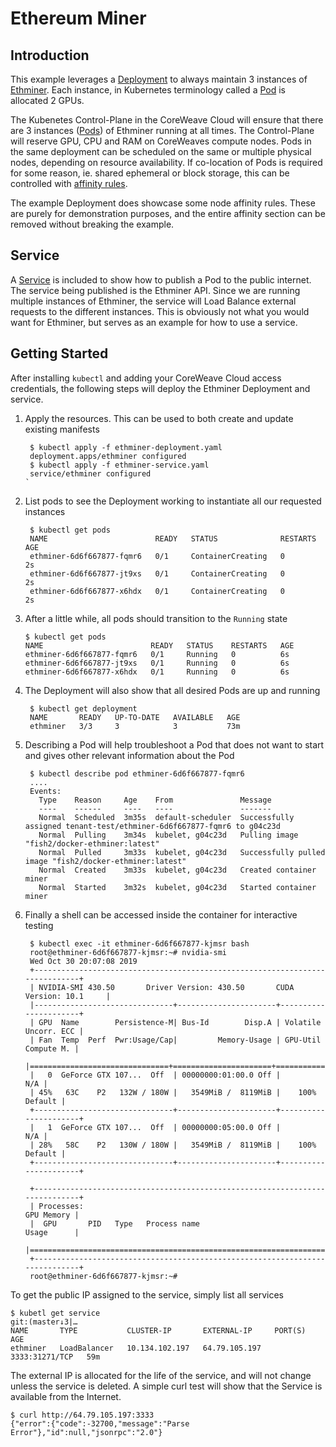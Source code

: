 # Ethereum Miner

## Introduction

This example leverages a [Deployment](https://kubernetes.io/docs/concepts/workloads/controllers/deployment/) to always maintain 3 instances of [Ethminer](https://github.com/ethereum-mining/ethminer). Each instance, in Kubernetes terminology called a [Pod](https://kubernetes.io/docs/concepts/workloads/pods/pod-overview/) is allocated 2 GPUs.

The Kubenetes Control-Plane in the CoreWeave Cloud will ensure that there are 3 instances \([Pods](https://kubernetes.io/docs/concepts/workloads/pods/pod-overview/)\) of Ethminer running at all times. The Control-Plane will reserve GPU, CPU and RAM on CoreWeaves compute nodes. Pods in the same deployment can be scheduled on the same or multiple physical nodes, depending on resource availability. If co-location of Pods is required for some reason, ie. shared ephemeral or block storage, this can be controlled with [affinity rules](https://kubernetes.io/docs/concepts/configuration/assign-pod-node/#affinity-and-anti-affinity).

The example Deployment does showcase some node affinity rules. These are purely for demonstration purposes, and the entire affinity section can be removed without breaking the example.

## Service

A [Service](https://kubernetes.io/docs/concepts/services-networking/service/) is included to show how to publish a Pod to the public internet. The service being published is the Ethminer API. Since we are running multiple instances of Ethminer, the service will Load Balance external requests to the different instances. This is obviously not what you would want for Ethminer, but serves as an example for how to use a service.

## Getting Started

After installing `kubectl` and adding your CoreWeave Cloud access credentials, the following steps will deploy the Ethminer Deployment and service.

1. Apply the resources. This can be used to both create and update existing manifests

   ```text
    $ kubectl apply -f ethminer-deployment.yaml
    deployment.apps/ethminer configured
    $ kubectl apply -f ethminer-service.yaml
    service/ethminer configured
   `
   ```

2. List pods to see the Deployment working to instantiate all our requested instances

   ```text
    $ kubectl get pods
    NAME                        READY   STATUS              RESTARTS   AGE
    ethminer-6d6f667877-fqmr6   0/1     ContainerCreating   0          2s
    ethminer-6d6f667877-jt9xs   0/1     ContainerCreating   0          2s
    ethminer-6d6f667877-x6hdx   0/1     ContainerCreating   0          2s
   ```

3. After a little while, all pods should transition to the `Running` state

   ```text
   $ kubectl get pods
   NAME                        READY   STATUS    RESTARTS   AGE
   ethminer-6d6f667877-fqmr6   0/1     Running   0          6s
   ethminer-6d6f667877-jt9xs   0/1     Running   0          6s
   ethminer-6d6f667877-x6hdx   0/1     Running   0          6s
   ```

4. The Deployment will also show that all desired Pods are up and running

   ```text
    $ kubectl get deployment
    NAME       READY   UP-TO-DATE   AVAILABLE   AGE
    ethminer   3/3     3            3           73m
   ```

5. Describing a Pod will help troubleshoot a Pod that does not want to start and gives other relevant information about the Pod

   ```text
    $ kubectl describe pod ethminer-6d6f667877-fqmr6
    ....
    Events:
      Type    Reason     Age    From               Message
      ----    ------     ----   ----               -------
      Normal  Scheduled  3m35s  default-scheduler  Successfully assigned tenant-test/ethminer-6d6f667877-fqmr6 to g04c23d
      Normal  Pulling    3m34s  kubelet, g04c23d   Pulling image "fish2/docker-ethminer:latest"
      Normal  Pulled     3m33s  kubelet, g04c23d   Successfully pulled image "fish2/docker-ethminer:latest"
      Normal  Created    3m33s  kubelet, g04c23d   Created container miner
      Normal  Started    3m32s  kubelet, g04c23d   Started container miner
   ```

6. Finally a shell can be accessed inside the container for interactive testing

   ```text
    $ kubectl exec -it ethminer-6d6f667877-kjmsr bash
    root@ethminer-6d6f667877-kjmsr:~# nvidia-smi
    Wed Oct 30 20:07:08 2019
    +-----------------------------------------------------------------------------+
    | NVIDIA-SMI 430.50       Driver Version: 430.50       CUDA Version: 10.1     |
    |-------------------------------+----------------------+----------------------+
    | GPU  Name        Persistence-M| Bus-Id        Disp.A | Volatile Uncorr. ECC |
    | Fan  Temp  Perf  Pwr:Usage/Cap|         Memory-Usage | GPU-Util  Compute M. |
    |===============================+======================+======================|
    |   0  GeForce GTX 107...  Off  | 00000000:01:00.0 Off |                  N/A |
    | 45%   63C    P2   132W / 180W |   3549MiB /  8119MiB |    100%      Default |
    +-------------------------------+----------------------+----------------------+
    |   1  GeForce GTX 107...  Off  | 00000000:05:00.0 Off |                  N/A |
    | 28%   58C    P2   130W / 180W |   3549MiB /  8119MiB |    100%      Default |
    +-------------------------------+----------------------+----------------------+

    +-----------------------------------------------------------------------------+
    | Processes:                                                       GPU Memory |
    |  GPU       PID   Type   Process name                             Usage      |
    |=============================================================================|
    +-----------------------------------------------------------------------------+
    root@ethminer-6d6f667877-kjmsr:~#
   ```

To get the public IP assigned to the service, simply list all services

```text
$ kubetl get service                                                                                                                                                                                                                               git:(master↓3|…
NAME       TYPE           CLUSTER-IP       EXTERNAL-IP     PORT(S)          AGE
ethminer   LoadBalancer   10.134.102.197   64.79.105.197   3333:31271/TCP   59m
```

The external IP is allocated for the life of the service, and will not change unless the service is deleted. A simple curl test will show that the Service is available from the Internet.

```text
$ curl http://64.79.105.197:3333
{"error":{"code":-32700,"message":"Parse Error"},"id":null,"jsonrpc":"2.0"}
```

